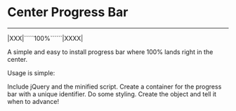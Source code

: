 # Center Progress Bar
__________________________  
|XXX|`````100%``````|XXXX|  


A simple and easy to install progress bar where 100% lands right in the center.

Usage is simple:

Include jQuery and the minified script.  Create a container for the progress bar with a unique identifier.  Do some styling.  Create the object and tell it when to advance!